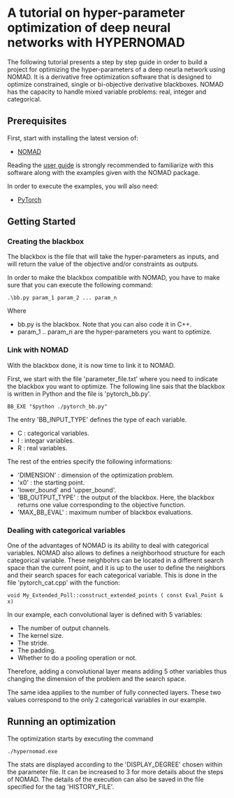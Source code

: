 # A tutorial on hyper-parameter optimization of deep neural networks with HYPERNOMAD

The following tutorial presents a step by step guide in order to build a project for optimizing the hyper-parameters of a deep neurla network using NOMAD. It is a derivative free optimization software that is designed to optimize constrained, single or bi-objective derivative blackboxes. NOMAD has the capacity to handle mixed variable problems: real, integer and categorical.


## Prerequisites

First, start with installing the latest version of:

* [NOMAD](https://www.gerad.ca/nomad/)

Reading the [user guide](https://www.gerad.ca/nomad/Downloads/user_guide.pdf) is strongly recommended to familiarize with this software along with the examples given with the NOMAD package.

In order to execute the examples, you will also need:

* [PyTorch](https://pytorch.org/)

## Getting Started

### Creating the blackbox

The blackbox is the file that will take the hyper-parameters as inputs, and will return the value of the objective and/or constraints as outputs.

In order to make the blackbox compatible with NOMAD, you have to make sure that you can execute the following command:

```
.\bb.py param_1 param_2 ... param_n
```

Where 

* bb.py is the blackbox. Note that you can also code it in C++.
* param_1 .. param_n are the hyper-parameters you want to optimize.

### Link with NOMAD

With the blackbox done, it is now time to link it to NOMAD.

First, we start with the file 'parameter_file.txt' where you need to indicate the blackbox you want to optimize. The following line sais that the blackbox is written in Python and the file is 'pytorch_bb.py'.

```
BB_EXE "$python ./pytorch_bb.py"
```

The entry 'BB_INPUT_TYPE' defines the type of each variable.

* C : categorical variables.
* I : integar variables.
* R : real variables.

The rest of the entries specify the following informations:

* 'DIMENSION' : dimension of the optimization problem.
* 'x0' : the starting point.
* 'lower_bound' and 'upper_bound'.
* 'BB_OUTPUT_TYPE' : the output of the blackbox. Here, the blackbox returns one value corresponding to the objective function.
* 'MAX_BB_EVAL' : maximum number of blackbox evaluations.


### Dealing with categorical variables

One of the advantages of NOMAD is its ability to deal with categorical variables. NOMAD also allows to defines a neighborhood structure for each categorical variable. These neighbohrs can be located in a different search space than the current point, and it is up to the user to define the neighbors and their search spaces for each categorical variable. This is done in the file 'pytorch_cat.cpp' with the function: 

```
void My_Extended_Poll::construct_extended_points ( const Eval_Point & x)
```

In our example, each convolutional layer is defined with 5 variables:

* The number of output channels.
* The kernel size.
* The stride.
* The padding.
* Whether to do a pooling operation or not.

Therefore, adding a convolutional layer means adding 5 other variables thus changing the dimension of the problem and the search space. 

The same idea applies to the number of fully connected layers. These two values correspond to the only 2 categorical variables in our example.

## Running an optimization

The optimization starts by executing the command 

```
./hypernomad.exe
```

The stats are displayed according to the 'DISPLAY_DEGREE' chosen within the parameter file. It can be increased to 3 for more details about the steps of NOMAD. The details of the execution can also be saved in the file specified for the tag 'HISTORY_FILE'.


